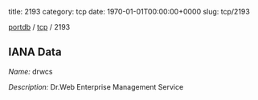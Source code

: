 title: 2193
category: tcp
date: 1970-01-01T00:00:00+0000
slug: tcp/2193

[portdb](/) / [tcp](/category/tcp.html) / 2193


## IANA Data

_Name:_ drwcs

_Description:_ Dr.Web Enterprise Management Service

